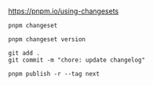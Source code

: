 # 

https://pnpm.io/using-changesets

```
pnpm changeset
```

```
pnpm changeset version
```

```
git add .
git commit -m "chore: update changelog"
```

```
pnpm publish -r --tag next
```
